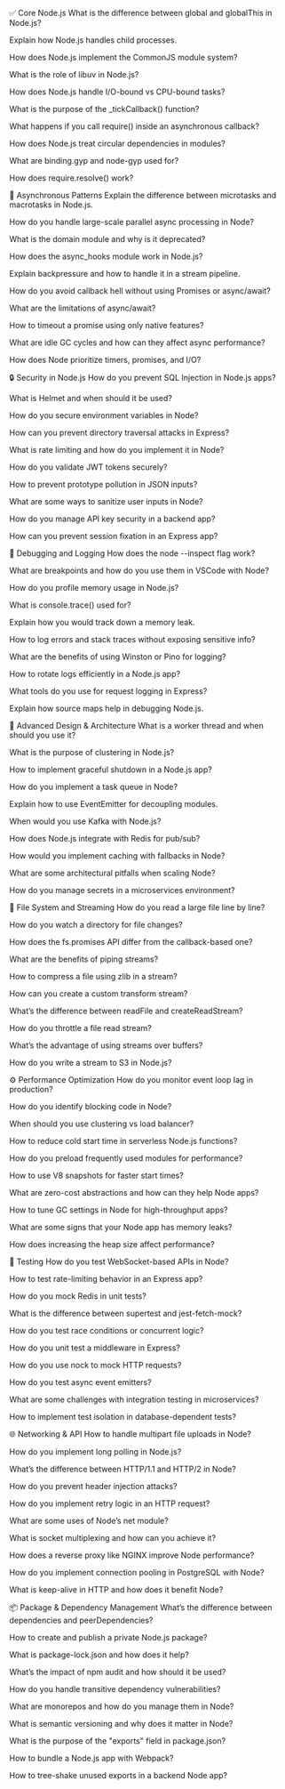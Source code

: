 ✅ Core Node.js
What is the difference between global and globalThis in Node.js?

Explain how Node.js handles child processes.

How does Node.js implement the CommonJS module system?

What is the role of libuv in Node.js?

How does Node.js handle I/O-bound vs CPU-bound tasks?

What is the purpose of the _tickCallback() function?

What happens if you call require() inside an asynchronous callback?

How does Node.js treat circular dependencies in modules?

What are binding.gyp and node-gyp used for?

How does require.resolve() work?

🔁 Asynchronous Patterns
Explain the difference between microtasks and macrotasks in Node.js.

How do you handle large-scale parallel async processing in Node?

What is the domain module and why is it deprecated?

How does the async_hooks module work in Node.js?

Explain backpressure and how to handle it in a stream pipeline.

How do you avoid callback hell without using Promises or async/await?

What are the limitations of async/await?

How to timeout a promise using only native features?

What are idle GC cycles and how can they affect async performance?

How does Node prioritize timers, promises, and I/O?

🔒 Security in Node.js
How do you prevent SQL Injection in Node.js apps?

What is Helmet and when should it be used?

How do you secure environment variables in Node?

How can you prevent directory traversal attacks in Express?

What is rate limiting and how do you implement it in Node?

How do you validate JWT tokens securely?

How to prevent prototype pollution in JSON inputs?

What are some ways to sanitize user inputs in Node?

How do you manage API key security in a backend app?

How can you prevent session fixation in an Express app?

🔎 Debugging and Logging
How does the node --inspect flag work?

What are breakpoints and how do you use them in VSCode with Node?

How do you profile memory usage in Node.js?

What is console.trace() used for?

Explain how you would track down a memory leak.

How to log errors and stack traces without exposing sensitive info?

What are the benefits of using Winston or Pino for logging?

How to rotate logs efficiently in a Node.js app?

What tools do you use for request logging in Express?

Explain how source maps help in debugging Node.js.

🧠 Advanced Design & Architecture
What is a worker thread and when should you use it?

What is the purpose of clustering in Node.js?

How to implement graceful shutdown in a Node.js app?

How do you implement a task queue in Node?

Explain how to use EventEmitter for decoupling modules.

When would you use Kafka with Node.js?

How does Node.js integrate with Redis for pub/sub?

How would you implement caching with fallbacks in Node?

What are some architectural pitfalls when scaling Node?

How do you manage secrets in a microservices environment?

📁 File System and Streaming
How do you read a large file line by line?

How do you watch a directory for file changes?

How does the fs.promises API differ from the callback-based one?

What are the benefits of piping streams?

How to compress a file using zlib in a stream?

How can you create a custom transform stream?

What’s the difference between readFile and createReadStream?

How do you throttle a file read stream?

What’s the advantage of using streams over buffers?

How do you write a stream to S3 in Node.js?

⚙️ Performance Optimization
How do you monitor event loop lag in production?

How do you identify blocking code in Node?

When should you use clustering vs load balancer?

How to reduce cold start time in serverless Node.js functions?

How do you preload frequently used modules for performance?

How to use V8 snapshots for faster start times?

What are zero-cost abstractions and how can they help Node apps?

How to tune GC settings in Node for high-throughput apps?

What are some signs that your Node app has memory leaks?

How does increasing the heap size affect performance?

🧪 Testing
How do you test WebSocket-based APIs in Node?

How to test rate-limiting behavior in an Express app?

How do you mock Redis in unit tests?

What is the difference between supertest and jest-fetch-mock?

How do you test race conditions or concurrent logic?

How do you unit test a middleware in Express?

How do you use nock to mock HTTP requests?

How do you test async event emitters?

What are some challenges with integration testing in microservices?

How to implement test isolation in database-dependent tests?

🌐 Networking & API
How to handle multipart file uploads in Node?

How do you implement long polling in Node.js?

What’s the difference between HTTP/1.1 and HTTP/2 in Node?

How do you prevent header injection attacks?

How do you implement retry logic in an HTTP request?

What are some uses of Node’s net module?

What is socket multiplexing and how can you achieve it?

How does a reverse proxy like NGINX improve Node performance?

How do you implement connection pooling in PostgreSQL with Node?

What is keep-alive in HTTP and how does it benefit Node?

📦 Package & Dependency Management
What’s the difference between dependencies and peerDependencies?

How to create and publish a private Node.js package?

What is package-lock.json and how does it help?

What’s the impact of npm audit and how should it be used?

How do you handle transitive dependency vulnerabilities?

What are monorepos and how do you manage them in Node?

What is semantic versioning and why does it matter in Node?

What is the purpose of the "exports" field in package.json?

How to bundle a Node.js app with Webpack?

How to tree-shake unused exports in a backend Node app?